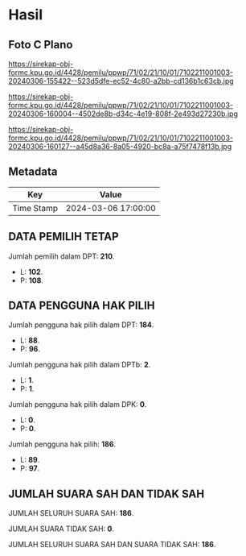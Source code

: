 # Hasil

## Foto C Plano

https://sirekap-obj-formc.kpu.go.id/4428/pemilu/ppwp/71/02/21/10/01/7102211001003-20240306-155422--523d5dfe-ec52-4c80-a2bb-cd136b1c63cb.jpg

https://sirekap-obj-formc.kpu.go.id/4428/pemilu/ppwp/71/02/21/10/01/7102211001003-20240306-160004--4502de8b-d34c-4e19-808f-2e493d27230b.jpg

https://sirekap-obj-formc.kpu.go.id/4428/pemilu/ppwp/71/02/21/10/01/7102211001003-20240306-160127--a45d8a36-8a05-4920-bc8a-a75f7478f13b.jpg


## Metadata

| Key        | Value               |
| ---------- | ------------------- |
| Time Stamp | 2024-03-06 17:00:00 |


## DATA PEMILIH TETAP

Jumlah pemilih dalam DPT: **210**.
 * L: **102**.
 * P: **108**.

## DATA PENGGUNA HAK PILIH

Jumlah pengguna hak pilih dalam DPT: **184**.
 * L: **88**.
 * P: **96**.

Jumlah pengguna hak pilih dalam DPTb: **2**.
 * L: **1**.
 * P: **1**.

Jumlah pengguna hak pilih dalam DPK: **0**.
 * L: **0**.
 * P: **0**.

Jumlah pengguna hak pilih: **186**.
 * L: **89**.
 * P: **97**.

## JUMLAH SUARA SAH DAN TIDAK SAH

JUMLAH SELURUH SUARA SAH: **186**.

JUMLAH SUARA TIDAK SAH: **0**.

JUMLAH SELURUH SUARA SAH DAN SUARA TIDAK SAH: **186**.


